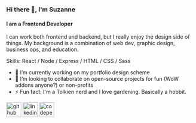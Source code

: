 ### Hi there 👋, I'm Suzanne
#### I am a Frontend Developer
I can work both frontend and backend, but I really enjoy the design side of things. My background is a combination of web dev, graphic design, business ops, and education. 

Skills: React / Node / Express / HTML / CSS / Sass

- 🔭 I’m currently working on my portfolio design scheme 
- 👯 I’m looking to collaborate on open-source projects for fun (WoW addons anyone?) or non-profits 
- ⚡ Fun fact: I'm a Tolkien nerd and I love gardening. Basically a hobbit. 


[<img src='https://cdn.jsdelivr.net/npm/simple-icons@3.0.1/icons/github.svg' alt='github' height='40'>](https://github.com/suzannecabral)  [<img src='https://cdn.jsdelivr.net/npm/simple-icons@3.0.1/icons/linkedin.svg' alt='linkedin' height='40'>](https://www.linkedin.com/in/https://www.linkedin.com/in/suzanne-cabral//)  [<img src='https://cdn.jsdelivr.net/npm/simple-icons@3.0.1/icons/codepen.svg' alt='codepen' height='40'>](https://codepen.io/suzanne-cabral)  
